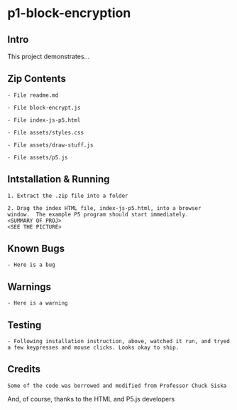 # p1-block-encryption

## Intro
This project demonstrates...

## Zip Contents
	- File readme.md

	- File block-encrypt.js

	- File index-js-p5.html

	- File assets/styles.css

	- File assets/draw-stuff.js

	- File assets/p5.js

## Intstallation & Running
	1. Extract the .zip file into a folder

	2. Drag the index HTML file, index-js-p5.html, into a browser
	window.  The example P5 program should start immediately.  
	<SUMMARY OF PROJ>
	<SEE THE PICTURE>

## Known Bugs
	- Here is a bug

## Warnings
	- Here is a warning

## Testing
	- Following installation instruction, above, watched it run, and tryed a few keypresses and mouse clicks. Looks okay to ship.

## Credits
	Some of the code was borrowed and modified from Professor Chuck Siska


And, of course, thanks to the HTML and P5.js developers
